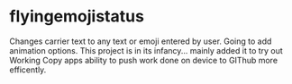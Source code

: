 # flyingemojistatus
Changes carrier text to any text or emoji entered by user. Going to add animation options.
This project is in its infancy... mainly added it to try out Working Copy apps ability to push work done on device to GIThub more efficently.

